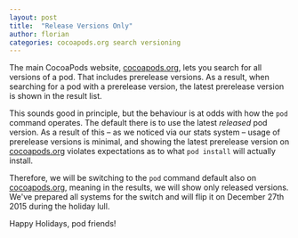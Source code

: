 ```yaml
---
layout: post
title:  "Release Versions Only"
author: florian
categories: cocoapods.org search versioning
---
```


The main CocoaPods website, [cocoapods.org](https://cocoapods.org), lets you search for all versions of a pod.
That includes prerelease versions.
As a result, when searching for a pod with a prerelease version, the latest prerelease version is shown in the result list.

This sounds good in principle, but the behaviour is at odds with how the `pod` command operates.
The default there is to use the latest _released_ pod version.
As a result of this – as we noticed via our stats system – usage of prerelease versions is minimal, and showing the latest prerelease version on [cocoapods.org](https://cocoapods.org) violates expectations as to what `pod install` will actually install.

Therefore, we will be switching to the `pod` command default also on [cocoapods.org](https://cocoapods.org), meaning in the results, we will show only released versions.
We've prepared all systems for the switch and will flip it on December 27th 2015 during the holiday lull.

Happy Holidays, pod friends!
